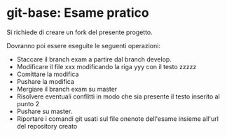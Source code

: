 # git-base: Esame pratico

Si richiede di creare un fork del presente progetto.

Dovranno poi essere eseguite le seguenti operazioni:

* Staccare il branch exam a partire dal branch develop.
* Modificare il file xxx modificando la riga yyy con il testo zzzzz
* Comittare la modifica
* Pushare la modifica
* Mergiare il branch exam su master
* Risolvere eventuali conflitti in modo che sia presente il testo inserito al punto 2
* Pushare su master.
* Riportare i comandi git usati sul file onenote dell'esame insieme all'url del repository creato

